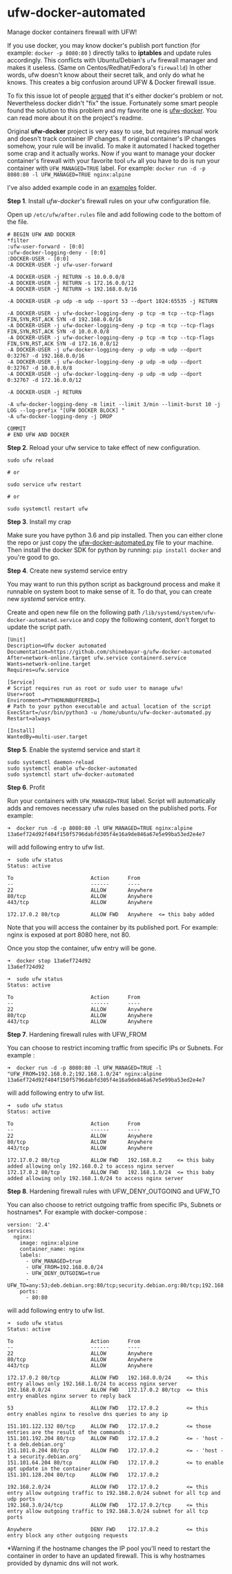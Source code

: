 # ufw-docker-automated
Manage docker containers firewall with UFW!

If you use docker, you may know docker's publish port function (for example: `docker -p 8080:80` ) directly talks to **iptables** and update rules accordingly.
This conflicts with Ubuntu/Debian's `ufw` firewall manager and makes it useless. (Same on Centos/Redhat/Fedora's `firewalld`) In other words, ufw doesn't know about their secret talk, and only do what he knows. This creates a big confusion around UFW & Docker firewall issue.

To fix this issue lot of people [argued](https://github.com/docker/for-linux/issues/690) that it's either docker's problem or not. Nevertheless docker didn't "fix" the issue.
Fortunately some smart people found the solution to this problem and my favorite one is [ufw-docker](https://github.com/chaifeng/ufw-docker). You can read more about it on the project's readme.

Original **ufw-docker** project is very easy to use, but requires manual work and doesn't track container IP changes. If original container's IP changes somehow, your rule will be invalid.
To make it automated I hacked together some crap and it actually works. Now if you want to manage your docker container's firewall with your favorite tool `ufw` all you have to do is run your container with `UFW_MANAGED=TRUE` label. For example: `docker run -d -p 8080:80 -l UFW_MANAGED=TRUE nginx:alpine`

I've also added example code in an [examples](examples) folder.


**Step 1**. Install *ufw-docker*'s firewall rules on your ufw configuration file.

Open up `/etc/ufw/after.rules` file and add following code to the bottom of the file.

```
# BEGIN UFW AND DOCKER
*filter
:ufw-user-forward - [0:0]
:ufw-docker-logging-deny - [0:0]
:DOCKER-USER - [0:0]
-A DOCKER-USER -j ufw-user-forward

-A DOCKER-USER -j RETURN -s 10.0.0.0/8
-A DOCKER-USER -j RETURN -s 172.16.0.0/12
-A DOCKER-USER -j RETURN -s 192.168.0.0/16

-A DOCKER-USER -p udp -m udp --sport 53 --dport 1024:65535 -j RETURN

-A DOCKER-USER -j ufw-docker-logging-deny -p tcp -m tcp --tcp-flags FIN,SYN,RST,ACK SYN -d 192.168.0.0/16
-A DOCKER-USER -j ufw-docker-logging-deny -p tcp -m tcp --tcp-flags FIN,SYN,RST,ACK SYN -d 10.0.0.0/8
-A DOCKER-USER -j ufw-docker-logging-deny -p tcp -m tcp --tcp-flags FIN,SYN,RST,ACK SYN -d 172.16.0.0/12
-A DOCKER-USER -j ufw-docker-logging-deny -p udp -m udp --dport 0:32767 -d 192.168.0.0/16
-A DOCKER-USER -j ufw-docker-logging-deny -p udp -m udp --dport 0:32767 -d 10.0.0.0/8
-A DOCKER-USER -j ufw-docker-logging-deny -p udp -m udp --dport 0:32767 -d 172.16.0.0/12

-A DOCKER-USER -j RETURN

-A ufw-docker-logging-deny -m limit --limit 3/min --limit-burst 10 -j LOG --log-prefix "[UFW DOCKER BLOCK] "
-A ufw-docker-logging-deny -j DROP

COMMIT
# END UFW AND DOCKER
```

**Step 2**. Reload your ufw service to take effect of new configuration.

```
sudo ufw reload

# or

sudo service ufw restart

# or

sudo systemctl restart ufw
```

**Step 3**. Install my crap

Make sure you have python 3.6 and pip installed. Then you can either clone the repo or just copy the [ufw-docker-automated.py](src/ufw-docker-automated.py) file to your machine.
Then install the docker SDK for python by running: `pip install docker` and you're good to go.

**Step 4**. Create new systemd service entry

You may want to run this python script as background process and make it runnable on system boot to make sense of it. To do that, you can create new *systemd* service entry.

Create and open new file on the following path `/lib/systemd/system/ufw-docker-automated.service` and copy the following content, don't forget to update the script path.

```
[Unit]
Description=Ufw docker automated
Documentation=https://github.com/shinebayar-g/ufw-docker-automated
After=network-online.target ufw.service containerd.service
Wants=network-online.target
Requires=ufw.service

[Service]
# Script requires run as root or sudo user to manage ufw!
User=root
Environment=PYTHONUNBUFFERED=1
# Path to your python executable and actual location of the script
ExecStart=/usr/bin/python3 -u /home/ubuntu/ufw-docker-automated.py
Restart=always

[Install]
WantedBy=multi-user.target
```

**Step 5**. Enable the systemd service and start it

```
sudo systemctl daemon-reload
sudo systemctl enable ufw-docker-automated
sudo systemctl start ufw-docker-automated
```

**Step 6**. Profit

Run your containers with `UFW_MANAGED=TRUE` label. Script will automatically adds and removes necessary ufw rules based on the published ports.
For example:

```
➜  docker run -d -p 8080:80 -l UFW_MANAGED=TRUE nginx:alpine
13a6ef724d92f404f150f5796dabfd305f4e16a9de846a67e5e99ba53ed2e4e7
```

will add following entry to ufw list.

```
➜  sudo ufw status
Status: active

To                         Action      From
--                         ------      ----
22                         ALLOW       Anywhere
80/tcp                     ALLOW       Anywhere
443/tcp                    ALLOW       Anywhere

172.17.0.2 80/tcp          ALLOW FWD   Anywhere  <= this baby added
```

Note that you will access the container by its published port. For example: nginx is exposed at port 8080 here, not 80.

Once you stop the container, ufw entry will be gone.

```
➜  docker stop 13a6ef724d92
13a6ef724d92
```


```
➜  sudo ufw status
Status: active

To                         Action      From
--                         ------      ----
22                         ALLOW       Anywhere
80/tcp                     ALLOW       Anywhere
443/tcp                    ALLOW       Anywhere
```

**Step 7**. Hardening firewall rules with UFW_FROM

You can choose to restrict incoming traffic from specific IPs or Subnets.
For example :

```
➜  docker run -d -p 8080:80 -l UFW_MANAGED=TRUE -l "UFW_FROM=192.168.0.2;192.168.1.0/24" nginx:alpine
13a6ef724d92f404f150f5796dabfd305f4e16a9de846a67e5e99ba53ed2e4e7
```

will add following entry to ufw list.

```
➜  sudo ufw status
Status: active

To                         Action      From
--                         ------      ----
22                         ALLOW       Anywhere
80/tcp                     ALLOW       Anywhere
443/tcp                    ALLOW       Anywhere

172.17.0.2 80/tcp          ALLOW FWD   192.168.0.2     <= this baby added allowing only 192.168.0.2 to access nginx server
172.17.0.2 80/tcp          ALLOW FWD   192.168.1.0/24  <= this baby added allowing only 192.168.1.0/24 to access nginx server
```

**Step 8**. Hardening firewall rules with UFW_DENY_OUTGOING and UFW_TO

You can also choose to retrict outgoing traffic from specific IPs, Subnets or hostnames*.
For example with docker-compose :

```
version: '2.4'
services:
  nginx:
    image: nginx:alpine
    container_name: nginx
    labels:
      - UFW_MANAGED=true
      - UFW_FROM=192.168.0.0/24
      - UFW_DENY_OUTGOING=true
      - UFW_TO=any:53;deb.debian.org:80/tcp;security.debian.org:80/tcp;192.168.2.0/24;192.168.3.0/24:tcp
    ports:
      - 80:80
```

will add following entry to ufw list.

```
➜  sudo ufw status
Status: active

To                         Action      From
--                         ------      ----
22                         ALLOW       Anywhere                  
80/tcp                     ALLOW       Anywhere                  
443/tcp                    ALLOW       Anywhere                  

172.17.0.2 80/tcp          ALLOW FWD   192.168.0.0/24     <= this entry allows only 192.168.1.0/24 to access nginx server 
192.168.0.0/24             ALLOW FWD   172.17.0.2 80/tcp  <= this entry enables nginx server to reply back

53                         ALLOW FWD   172.17.0.2         <= this entry enables nginx to resolve dns queries to any ip

151.101.122.132 80/tcp     ALLOW FWD   172.17.0.2         <= those entries are the result of the commands :
151.101.192.204 80/tcp     ALLOW FWD   172.17.0.2         <= - 'host -t a deb.debian.org'
151.101.0.204 80/tcp       ALLOW FWD   172.17.0.2         <= - 'host -t a security.debian.org'
151.101.64.204 80/tcp      ALLOW FWD   172.17.0.2         <= to enable apt update in the container
151.101.128.204 80/tcp     ALLOW FWD   172.17.0.2

192.168.2.0/24             ALLOW FWD   172.17.0.2         <= this entry allow outgoing traffic to 192.168.2.0/24 subnet for all tcp and udp ports
192.168.3.0/24/tcp         ALLOW FWD   172.17.0.2/tcp     <= this entry allow outgoing traffic to 192.168.3.0/24 subnet for all tcp ports

Anywhere                   DENY FWD    172.17.0.2         <= this entry block any other outgoing requests
```

*Warning if the hostname changes the IP pool you'll need to restart the container in order to have an updated firewall.
This is why hostnames provided by dynamic dns will not work.
